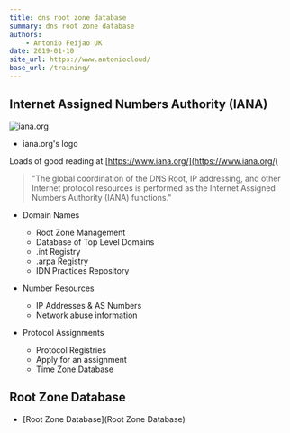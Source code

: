 ```yaml
---
title: dns root zone database
summary: dns root zone database
authors:
    - Antonio Feijao UK
date: 2019-01-10
site_url: https://www.antoniocloud/
base_url: /training/
---
```


## Internet Assigned Numbers Authority (IANA)

![iana.org](https://www.iana.org/_img/2015.1/iana-logo-homepage.svg)
- iana.org's logo

Loads of good reading at [https://www.iana.org/](https://www.iana.org/)

> "The global coordination of the DNS Root, IP addressing, and other Internet protocol resources is performed as the Internet Assigned Numbers Authority (IANA) functions."

- Domain Names
    - Root Zone Management
    - Database of Top Level Domains
    - .int Registry
    - .arpa Registry
    - IDN Practices Repository

- Number Resources
    - IP Addresses & AS Numbers
    - Network abuse information

- Protocol Assignments
    - Protocol Registries
    - Apply for an assignment
    - Time Zone Database


## Root Zone Database

- [Root Zone Database](Root Zone Database)
